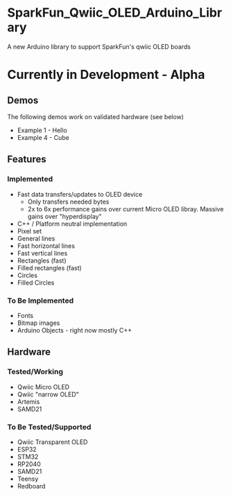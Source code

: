 # SparkFun_Qwiic_OLED_Arduino_Library

A new Arduino library to support SparkFun's qwiic OLED boards

Currently in Development - Alpha
========================================

## Demos
The following demos work on validated hardware (see below)
* Example 1 - Hello
* Example 4 - Cube
## Features
### Implemented
* Fast data transfers/updates to OLED device 
  * Only transfers needed bytes
  * 2x to 6x performance gains over current Micro OLED libray. Massive gains over "hyperdisplay"
* C++ / Platform neutral implementation
* Pixel set
* General lines
* Fast horizontal lines
* Fast vertical lines
* Rectangles (fast)
* Filled rectangles (fast)
* Circles
* Filled Circles
### To Be Implemented
* Fonts
* Bitmap images
* Arduino Objects - right now mostly C++
## Hardware
### Tested/Working
* Qwiic Micro OLED
* Qwiic "narrow OLED"
* Artemis
* SAMD21
### To Be Tested/Supported
* Qwiic Transparent OLED
* ESP32
* STM32
* RP2040
* SAMD21
* Teensy
* Redboard
